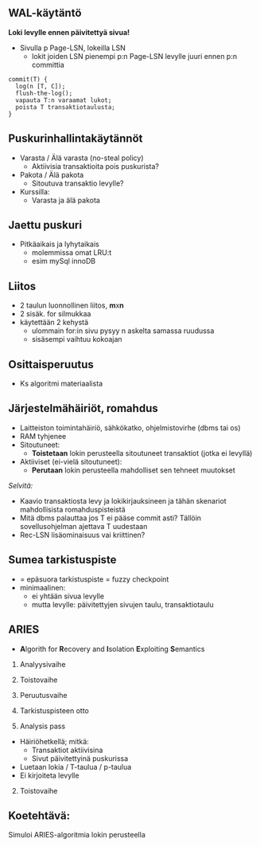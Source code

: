 ## WAL-käytäntö

**Loki levylle ennen päivitettyä sivua!**
* Sivulla p Page-LSN, lokeilla LSN
  * lokit joiden LSN pienempi p:n Page-LSN levylle juuri ennen p:n committia
```
commit(T) {
  log(n [T, C]);
  flush-the-log();
  vapauta T:n varaamat lukot;
  poista T transaktiotaulusta;
}
```

## Puskurinhallintakäytännöt
* Varasta / Älä varasta (no-steal policy)
  * Aktiivisia transaktioita pois puskurista?
* Pakota / Älä pakota
  * Sitoutuva transaktio levylle?
* Kurssilla:
  * Varasta ja älä pakota

## Jaettu puskuri
* Pitkäaikais ja lyhytaikais
  * molemmissa omat LRU:t
  * esim mySql innoDB

## Liitos
* 2 taulun luonnollinen liitos, **m**x**n**
* 2 sisäk. for silmukkaa
* käytettään 2 kehystä
  * ulommain for:in sivu pysyy n askelta samassa ruudussa
  * sisäsempi vaihtuu kokoajan

## Osittaisperuutus
* Ks algoritmi materiaalista

## Järjestelmähäiriöt, romahdus
* Laitteiston toimintahäiriö, sähkökatko, ohjelmistovirhe (dbms tai os)
* RAM tyhjenee
* Sitoutuneet:
  * **Toistetaan** lokin perusteella sitoutuneet transaktiot (jotka ei levyllä)
* Aktiiviset (ei-vielä sitoutuneet):
  * **Perutaan** lokin perusteella mahdolliset sen tehneet muutokset

_Selvitä:_
- Kaavio transaktiosta levy ja lokikirjauksineen ja tähän skenariot mahdollisista romahduspisteistä
- Mitä dbms palauttaa jos T ei pääse commit asti? Tällöin sovellusohjelman ajettava T uudestaan
- Rec-LSN lisäominaisuus vai kriittinen?

## Sumea tarkistuspiste
* = epäsuora tarkistuspiste = fuzzy checkpoint
* minimaalinen:
  * ei yhtään sivua levylle
  * mutta levylle: päivitettyjen sivujen taulu, transaktiotaulu

## ARIES
* **A**lgorith for **R**ecovery and **I**solation **E**xploiting **S**emantics
1. Analyysivaihe
2. Toistovaihe
3. Peruutusvaihe
4. Tarkistuspisteen otto

1. Analysis pass
  * Häiriöhetkellä; mitkä:
    * Transaktiot aktiivisina
    * Sivut päivitettyinä puskurissa
  * Luetaan lokia / T-taulua / p-taulua
  * Ei kirjoiteta levylle

2. Toistovaihe

## Koetehtävä:
Simuloi ARIES-algoritmia lokin perusteella
